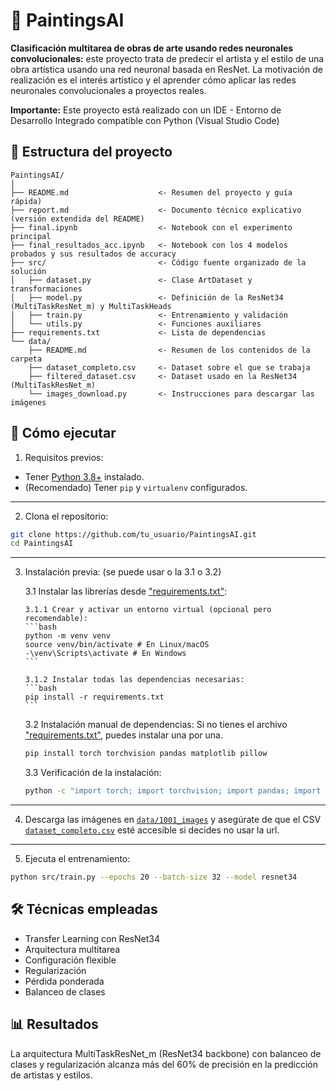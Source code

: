 # 🎨 PaintingsAI
**Clasificación multitarea de obras de arte usando redes neuronales convolucionales:** este proyecto trata de predecir el artista y el estilo de una obra artística usando una red neuronal basada en ResNet. La motivación de realización es el interés artístico y el aprender cómo aplicar las redes neuronales convolucionales a proyectos reales.

**Importante:** Este proyecto está realizado con un IDE - Entorno de Desarrollo Integrado compatible con Python (Visual Studio Code)

## 📁 Estructura del proyecto
```
PaintingsAI/
│
├── README.md                    <- Resumen del proyecto y guía rápida)
├── report.md                    <- Documento técnico explicativo (versión extendida del README)
├── final.ipynb                  <- Notebook con el experimento principal
├── final_resultados_acc.ipynb   <- Notebook con los 4 modelos probados y sus resultados de accuracy
├── src/                         <- Código fuente organizado de la solución
│   ├── dataset.py               <- Clase ArtDataset y transformaciones
│   ├── model.py                 <- Definición de la ResNet34 (MultiTaskResNet_m) y MultiTaskHeads
│   ├── train.py                 <- Entrenamiento y validación
│   └── utils.py                 <- Funciones auxiliares 
├── requirements.txt             <- Lista de dependencias
└── data/                  
    ├── README.md                <- Resumen de los contenidos de la carpeta
    ├── dataset_completo.csv     <- Dataset sobre el que se trabaja
    ├── filtered_dataset.csv     <- Dataset usado en la ResNet34 (MultiTaskResNet_m)
    └── images_download.py       <- Instrucciones para descargar las imágenes

```

## 🚀 Cómo ejecutar
1. Requisitos previos:
- Tener [Python 3.8+](https://www.python.org/downloads/) instalado.
- (Recomendado) Tener `pip` y `virtualenv` configurados.

---

2. Clona el repositorio:
```bash
git clone https://github.com/tu_usuario/PaintingsAI.git
cd PaintingsAI
```

---

3. Instalación previa: (se puede usar o la 3.1 o 3.2)

   3.1 Instalar las librerías desde ["requirements.txt"](requirements.txt):
   
       3.1.1 Crear y activar un entorno virtual (opcional pero recomendable):
       ```bash
       python -m venv venv
       source venv/bin/activate # En Linux/macOS
       -\venv\Scripts\activate # En Windows
       ```

       3.1.2 Instalar todas las dependencias necesarias:
       ```bash
       pip install -r requirements.txt
       ```

   3.2 Instalación manual de dependencias:
   Si no tienes el archivo ["requirements.txt"](requirements.txt), puedes instalar una por una.
   ```bash
   pip install torch torchvision pandas matplotlib pillow
   ```

   3.3 Verificación de la instalación:
   ```bash
   python -c "import torch; import torchvision; import pandas; import matplotlib; from PIL import Image; print('Todo correcto')"
   ```

---

4. Descarga las imágenes en [`data/1001_images`](data/README.md) y asegúrate de que el CSV [`dataset_completo.csv`](data/dataset_completo) esté accesible si decides no usar la url.

---

5. Ejecuta el entrenamiento:
```bash
python src/train.py --epochs 20 --batch-size 32 --model resnet34
```

## 🛠️ Técnicas empleadas
* Transfer Learning con ResNet34
* Arquitectura multitarea
* Configuración flexible
* Regularización 
* Pérdida ponderada 
* Balanceo de clases

## 📊 Resultados
La arquitectura MultiTaskResNet_m (ResNet34 backbone) con balanceo de clases y regularización alcanza más del 60% de precisión en la predicción de artistas y estilos.
